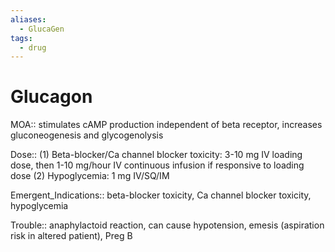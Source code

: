 ```yaml
---
aliases:
  - GlucaGen
tags:
  - drug
---
```

# Glucagon  
  
MOA:: stimulates cAMP production independent of beta receptor, increases gluconeogenesis and glycogenolysis  
  
Dose:: (1) Beta-blocker/Ca channel blocker toxicity: 3-10 mg IV loading dose, then 1-10 mg/hour IV continuous infusion if responsive to loading dose (2) Hypoglycemia: 1 mg IV/SQ/IM  
  
Emergent_Indications:: beta-blocker toxicity, Ca channel blocker toxicity, hypoglycemia  
  
Trouble:: anaphylactoid reaction, can cause hypotension, emesis (aspiration risk in altered patient), Preg B